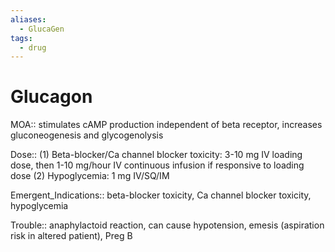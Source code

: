 ```yaml
---
aliases:
  - GlucaGen
tags:
  - drug
---
```

# Glucagon  
  
MOA:: stimulates cAMP production independent of beta receptor, increases gluconeogenesis and glycogenolysis  
  
Dose:: (1) Beta-blocker/Ca channel blocker toxicity: 3-10 mg IV loading dose, then 1-10 mg/hour IV continuous infusion if responsive to loading dose (2) Hypoglycemia: 1 mg IV/SQ/IM  
  
Emergent_Indications:: beta-blocker toxicity, Ca channel blocker toxicity, hypoglycemia  
  
Trouble:: anaphylactoid reaction, can cause hypotension, emesis (aspiration risk in altered patient), Preg B